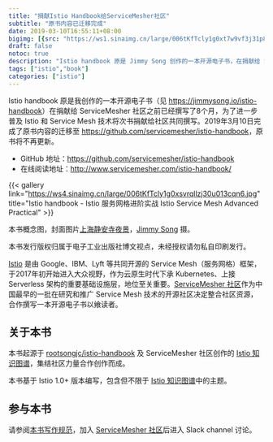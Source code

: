 ```yaml
---
title: "捐献Istio Handbook给ServiceMesher社区"
subtitle: "原书内容已迁移完成"
date: 2019-03-10T16:55:11+08:00
bigimg: [{src: "https://ws1.sinaimg.cn/large/006tKfTcly1g0xt7w9vf3j31p80pex6q.jpg", desc: "Photo via unsplash"}]
draft: false
notoc: true
description: "Istio handbook 原是 Jimmy Song 创作的一本开源电子书，在捐献给 ServiceMesher 社区之前已经撰写了8个月，为了进一步普及 Istio 和 Service Mesh 技术将此书捐献给社区共同撰写，原有内容已迁移完成。"
tags: ["istio","book"]
categories: ["istio"]
---
```


Istio handbook 原是我创作的一本开源电子书（见 <https://jimmysong.io/istio-handbook>）在捐献给 ServiceMesher 社区之前已经撰写了8个月，为了进一步普及 Istio 和 Service Mesh 技术将次书捐献给社区共同撰写。2019年3月10日完成了原书内容的迁移至  <https://github.com/servicemesher/istio-handbook>，原书将不再更新。

- GitHub 地址：https://github.com/servicemesher/istio-handbook
- 在线阅读地址：<http://www.servicemesher.com/istio-handbook/>

{{< gallery link="https://ws4.sinaimg.cn/large/006tKfTcly1g0xsvrqllzj30u013cqn6.jpg" title="Istio handbook - Istio 服务网格进阶实战 Istio Service Mesh Advanced Practical" >}}

本书概念图，封面图片[上海静安寺夜景](https://jimmysongio.tuchong.com/24318231/)，[Jimmy Song](https://jimmysong.io/) 摄。

本书发行版权归属于电子工业出版社博文视点，未经授权请勿私自印刷发行。

[Istio](https://istio.io/zh) 是由 Google、IBM、Lyft 等共同开源的 Service Mesh（服务网格）框架，于2017年初开始进入大众视野，作为云原生时代下承 Kubernetes、上接 Serverless 架构的重要基础设施层，地位至关重要。[ServiceMesher 社区](http://www.servicemesher.com/)作为中国最早的一批在研究和推广 Service Mesh 技术的开源社区决定整合社区资源，合作撰写一本开源电子书以飨读者。

## 关于本书

本书起源于 [rootsongjc/istio-handbook](https://github.com/rootsongjc/istio-handbook) 及 ServiceMesher 社区创作的 [Istio 知识图谱](https://github.com/servicemesher/istio-knowledge-map)，集结社区力量合作创作而成。

本书基于 Istio 1.0+ 版本编写，包含但不限于 [Istio 知识图谱](https://github.com/servicemesher/istio-knowledge-map)中的主题。

## 参与本书

请参阅[本书写作规范](https://github.com/servicemesher/istio-handbook/blob/master/CODE_OF_CONDUCT.md)，加入 [ServiceMesher 社区](http://www.servicemesher.com)后进入 Slack channel 讨论。
